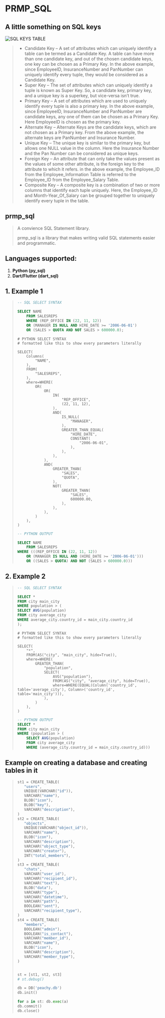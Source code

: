 # PRMP_SQL

## A little something on SQL keys

![SQL KEYS TABLE](imgs/sql_keys.png)

>* Candidate Key – A set of attributes which can uniquely identify a table can be termed as a Candidate Key. A table can have more than one candidate key, and out of the chosen candidate keys, one key can be chosen as a Primary Key. In the above example, since EmployeeID, InsuranceNumber and PanNumber can uniquely identify every tuple, they would be considered as a Candidate Key.
>* Super Key – The set of attributes which can uniquely identify a tuple is known as Super Key. So, a candidate key, primary key, and a unique key is a superkey, but vice-versa isn’t true.
>* Primary Key – A set of attributes which are used to uniquely identify every tuple is also a primary key. In the above example, since EmployeeID, InsuranceNumber and PanNumber are candidate keys, any one of them can be chosen as a Primary Key. Here EmployeeID is chosen as the primary key.
>* Alternate Key – Alternate Keys are the candidate keys, which are not chosen as a Primary key. From the above example, the alternate keys are PanNumber and Insurance Number.
>* Unique Key –  The unique key is similar to the primary key, but allows one NULL value in the column. Here the Insurance Number and the Pan Number can be considered as unique keys.
>* Foreign Key – An attribute that can only take the values present as the values of some other attribute, is the foreign key to the attribute to which it refers. in the above example, the Employee_ID from the Employee_Information Table is referred to the Employee_ID from the Employee_Salary Table.
>* Composite Key – A composite key is a combination of two or more columns that identify each tuple uniquely. Here, the Employee_ID and Month-Year_Of_Salary can be grouped together to uniquely identify every tuple in the table.

## prmp_sql

> A convience SQL Statement library.
>
> prmp_sql is a library that makes writing valid SQL statements easier and programmatic.

## Languages supported:
1. **Python (py_sql)**
2. **Dart/Flutter (dart_sql)**

## 1. Example 1

>    ``` SQL
>    -- SQL SELECT SYNTAX
>
>    SELECT NAME
>        FROM SALESREPS
>        WHERE (REP_OFFICE IN (22, 11, 12))
>        OR (MANAGER IS NULL AND HIRE_DATE >= '2006-06-01')
>        OR (SALES > QUOTA AND NOT SALES > 600000.0);
>    ```
>
>    ``` PY
>    # PYTHON SELECT SYNTAX
>    # formatted like this to show every parameters literally
>
>    SELECT(
>        Columns(
>            "NAME",
>        ),
>        FROM(
>            "SALESREPS",
>        ),
>        where=WHERE(
>            OR(
>                OR(
>                    IN(
>                        "REP_OFFICE",
>                        (22, 11, 12),
>                    ),
>                    AND(
>                        IS_NULL(
>                            "MANAGER",
>                        ),
>                        GREATER_THAN_EQUAL(
>                            "HIRE_DATE",
>                            CONSTANT(
>                                "2006-06-01",
>                            ),
>                        ),
>                    ),
>                ),
>                AND(
>                    GREATER_THAN(
>                        "SALES",
>                        "QUOTA",
>                    ),
>                    NOT(
>                        GREATER_THAN(
>                            "SALES",
>                            600000.00,
>                        ),
>                    ),
>                ),
>            )
>        ),
>    )
>    ```
>
>    ``` SQL
>    -- PYTHON OUTPUT
>
>    SELECT NAME
>        FROM SALESREPS
>    WHERE (((REP_OFFICE IN (22, 11, 12))
>        OR (MANAGER IS NULL AND (HIRE_DATE >= '2006-06-01')))
>        OR ((SALES > QUOTA) AND NOT (SALES > 600000.0)))
>    ```

## 2. Example 2

>    ``` SQL
>    -- SQL SELECT SYNTAX
>
>    SELECT *
>    FROM city main_city
>    WHERE population > (
>    SELECT AVG(population)
>    FROM city average_city
>    WHERE average_city.country_id = main_city.country_id
>    );
>    ```
>
>    ``` PY
>    # PYTHON SELECT SYNTAX
>    # formatted like this to show every parameters literally
>
>    SELECT(
>        "*",
>        FROM(AS("city", "main_city", hide=True)),
>        where=WHERE(
>            GREATER_THAN(
>                "population",
>                SELECT(
>                    AVG("population"),
>                    FROM(AS("city", "average_city", hide=True)),
>                    where=WHERE(EQUAL(Column('country_id', table='average_city'), Column>('country_id', table='main_city'))),
>                ),
>            )
>        ),
>    )
>    ```
>
>    ``` SQL
>    -- PYTHON OUTPUT
>    SELECT * 
>    FROM city main_city
>    WHERE (population > (
>        SELECT AVG(population)
>        FROM city average_city
>        WHERE (average_city.country_id = main_city.country_id)))
>    ```

## Example on creating a database and creating tables in it

>
>``` py
>st1 = CREATE_TABLE(
>    "users",
>    UNIQUE(VARCHAR("id")),
>    VARCHAR("name"),
>    BLOB("icon"),
>    BLOB("key"),
>    VARCHAR("description"),
>)
>st2 = CREATE_TABLE(
>    "objects",
>    UNIQUE(VARCHAR("object_id")),
>    VARCHAR("name"),
>    BLOB("icon"),
>    VARCHAR("description"),
>    VARCHAR("object_type"),
>    VARCHAR("creator"),
>    INT("total_members"),
>)
>st3 = CREATE_TABLE(
>    "chats",
>    VARCHAR("user_id"),
>    VARCHAR("recipient_id"),
>    VARCHAR("text"),
>    BLOB("data"),
>    VARCHAR("type"),
>    VARCHAR("datetime"),
>    VARCHAR("path"),
>    BOOLEAN("sent"),
>    VARCHAR("recipient_type"),
>)
>st4 = CREATE_TABLE(
>    "members",
>    BOOLEAN("admin"),
>    BOOLEAN("is_contact"),
>    VARCHAR("member_id"),
>    VARCHAR("name"),
>    BLOB("icon"),
>    VARCHAR("description"),
>    VARCHAR("member_type"),
>)
>
>
>st = [st1, st2, st3]
># st.debug()
>
>db = DB('peachy.db')
>db.init()
>
>for a in st: db.exec(a)
>db.commit()
>db.close()
>
>```
